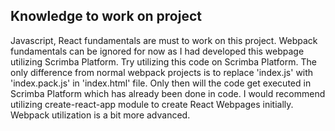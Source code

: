 ## Knowledge to work on project
Javascript, React fundamentals are must to work on this project. Webpack fundamentals can be ignored for now as I had developed this webpage utilizing Scrimba Platform. Try utilizing this code on Scrimba Platform. The only difference from normal webpack projects is to replace 'index.js' with 'index.pack.js' in 'index.html' file. Only then will the code get executed in Scrimba Platform which has already been done in code. I would recommend utilizing create-react-app module to create React Webpages initially. Webpack utilization is a bit more advanced.

